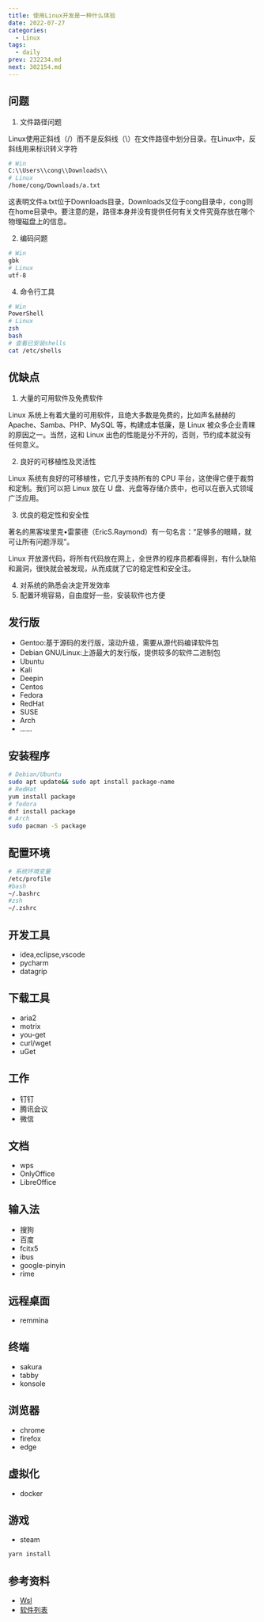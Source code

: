 ```yaml
---
title: 使用Linux开发是一种什么体验
date: 2022-07-27
categories:
  - Linux
tags:
  - daily
prev: 232234.md
next: 302154.md
---
```




<!-- more -->

## 问题

1. 文件路径问题

Linux使用正斜线（/）而不是反斜线（\）在文件路径中划分目录。在Linux中，反斜线用来标识转义字符

```bash
# Win
C:\\Users\\cong\\Downloads\\
# Linux
/home/cong/Downloads/a.txt
```
这表明文件a.txt位于Downloads目录，Downloads又位于cong目录中，cong则在home目录中。要注意的是，路径本身并没有提供任何有关文件究竟存放在哪个物理磁盘上的信息。

2. 编码问题

```bash
# Win
gbk
# Linux
utf-8
```

4. 命令行工具

```bash
# Win
PowerShell
# Linux
zsh
bash
# 查看已安装shells
cat /etc/shells
```


## 优缺点

1. 大量的可用软件及免费软件

Linux 系统上有着大量的可用软件，且绝大多数是免费的，比如声名赫赫的 Apache、Samba、PHP、MySQL 等，构建成本低廉，是 Linux 被众多企业青睐的原因之一。当然，这和 Linux 出色的性能是分不开的，否则，节约成本就没有任何意义。

2. 良好的可移植性及灵活性

Linux 系统有良好的可移植性，它几乎支持所有的 CPU 平台，这使得它便于裁剪和定制。我们可以把 Linux 放在 U 盘、光盘等存储介质中，也可以在嵌入式领域广泛应用。

3. 优良的稳定性和安全性

著名的黑客埃里克•雷蒙德（EricS.Raymond）有一句名言：“足够多的眼睛，就可让所有问题浮现”。

Linux 开放源代码，将所有代码放在网上，全世界的程序员都看得到，有什么缺陷和漏洞，很快就会被发现，从而成就了它的稳定性和安全注。

4. 对系统的熟悉会决定开发效率
5. 配置环境容易，自由度好一些，安装软件也方便

## 发行版

- Gentoo:基于源码的发行版，滚动升级，需要从源代码编译软件包
- Debian GNU/Linux:上游最大的发行版，提供较多的软件二进制包
- Ubuntu
- Kali
- Deepin
- Centos
- Fedora
- RedHat
- SUSE
- Arch
- ......

## 安装程序

```bash
# Debian/Ubuntu
sudo apt update&& sudo apt install package-name
# RedHat
yum install package
# fedora
dnf install package
# Arch
sudo pacman -S package
```

## 配置环境


```bash
# 系统环境变量
/etc/profile
#bash
~/.bashrc
#zsh
~/.zshrc

```

## 开发工具

- idea,eclipse,vscode
- pycharm
- datagrip

## 下载工具
- aria2
- motrix
- you-get
- curl/wget
- uGet

## 工作

- 钉钉
- 腾讯会议
- 微信

## 文档
- wps
- OnlyOffice
- LibreOffice

## 输入法
- 搜狗
- 百度
- fcitx5
- ibus
- google-pinyin
- rime

## 远程桌面

- remmina

## 终端

- sakura
- tabby
- konsole

## 浏览器

- chrome
- firefox
- edge


## 虚拟化
- docker

## 游戏

- steam

```js
yarn install
```

## 参考资料

- [Wsl](https://docs.microsoft.com/zh-cn/windows/wsl/install)
- [软件列表](https://wiki.archlinux.org/title/List_of_applications_(%E7%AE%80%E4%BD%93%E4%B8%AD%E6%96%87))